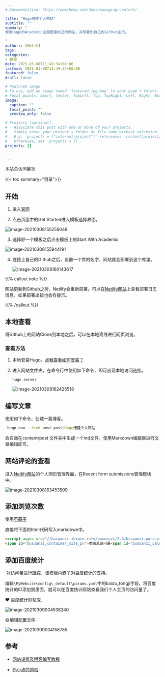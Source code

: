 ```yaml
---
# Documentation: https://wowchemy.com/docs/managing-content/

title: "Hugo搭建个人网站"
subtitle: ""
summary: "
使用Hugo的Academic主题搭建自己的网站，并部署到自己的Github主页。

"
authors: [码小点]
tags: 
categories: 
- 教程
date: 2021-03-08T11:49:34+08:00
lastmod: 2021-03-08T11:49:34+08:00
featured: false
draft: false

# Featured image
# To use, add an image named `featured.jpg/png` to your page's folder.
# Focal points: Smart, Center, TopLeft, Top, TopRight, Left, Right, BottomLeft, Bottom, BottomRight.
image:
  caption: ""
  focal_point: ""
  preview_only: false

# Projects (optional).
#   Associate this post with one or more of your projects.
#   Simply enter your project's folder or file name without extension.
#   E.g. `projects = ["internal-project"]` references `content/project/deep-learning/index.md`.
#   Otherwise, set `projects = []`.
projects: []


---
```



<script async src="//busuanzi.ibruce.info/busuanzi/2.3/busuanzi.pure.mini.js"></script>
<span id="busuanzi_container_site_pv">本站总访问量<span id="busuanzi_value_site_pv"></span>次</span>


{{< toc summary="目录">}}

 

## 开始

1. 进入[官网](https://themes.gohugo.io/academic/)

2. 点击页面中的Get Started进入模板选择界面。

![image-20210308155256048](image-20210308155256048.png)

3. 选择好一个模板之后点击模板上的Start With Academic

![image-20210308155944191](image-20210308155944191.png)

4. 连接上自己的Github之后，设置一个库的名字，网站就会部署到这个库里。

   ![image-20210308160143617](image-20210308160143617.png)





{{% callout note %}} 

网站更新到Github之后，Netlify会重新部署，可以在[Netlify网站](https://app.netlify.com/)上查看部署日志信息，如果部署出错也会有提示。

 {{% /callout %}}

## 本地查看

将Github上的网站Clone到本地之后，可以在本地离线进行网页浏览。

### 查看方法

1. 本地安装Hugo，[点我查看如何安装？](https://gohugo.io/getting-started/installing/)

2. 进入网站文件夹，在命令行中使用如下命令，即可出现本地访问链接。

   ```cmd
   hugo server
   ```

   ![image-20210308162425518](image-20210308162425518.png)

## 编写文章

使用如下命令，创建一篇博客。

```cmd
 hugo new --kind post post/Hugo搭建个人网站
```

会自动在content/post 文件夹中生成一个md文件，使用Markdown编辑器进行文章编辑即可。

## 网站评论的查看

进入[Netlify网站](https://app.netlify.com/)的个人网页管理界面，在Recent form submissions管理模块中。

![image-20210308163453509](image-20210308163453509.png)



## 添加浏览次数

使用[不蒜子](https://busuanzi.ibruce.info/)

直接将下面的html代码写入markdown中。

```html
<script async src="//busuanzi.ibruce.info/busuanzi/2.3/busuanzi.pure.mini.js"></script>
<span id="busuanzi_container_site_pv">本站总访问量<span id="busuanzi_value_site_pv"></span>次</span>
```

## 添加百度统计

​		对访问量进行跟踪，该模板内嵌了对[百度统计](https://tongji.baidu.com/)的支持。

​		编辑`\MyWebsite\config\_default\params.yaml`中的baidu_tongji字段，将百度统计的ID添加到里面，就可以在百度统计网站查看我们个人主页的访问量了。

❤️  百度统计ID获取.

![image-20210309004538240](image-20210309004538240.png)

😄编辑配置文件.

![image-20210309004158785](image-20210309004158785.png)

## 参考

- [网站设置及博客编写教程](https://wowchemy.com/docs/)

- [码小点的网站](https://heath.netlify.app/)







